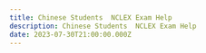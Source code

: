 ```yaml
---
title: Chinese Students  NCLEX Exam Help
description: Chinese Students  NCLEX Exam Help
date: 2023-07-30T21:00:00.000Z
---
```


